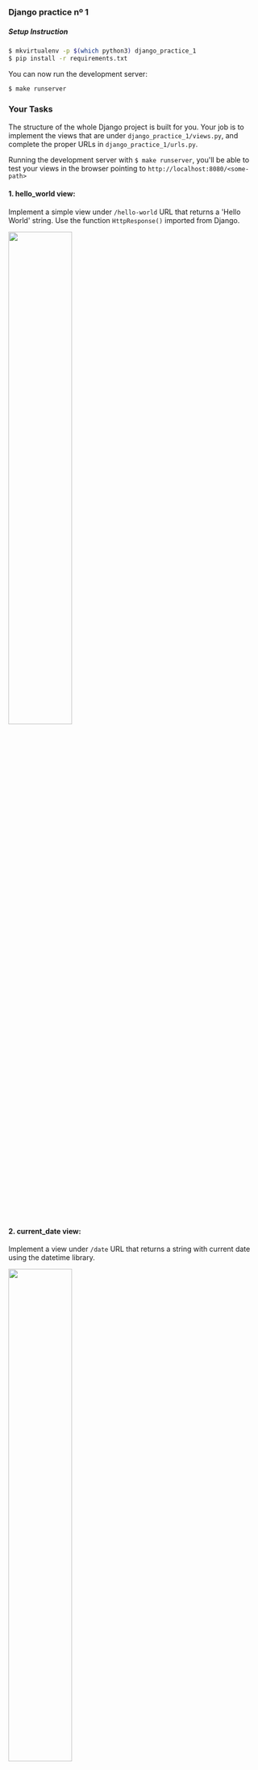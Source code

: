 ### Django practice nº 1


##### Setup Instruction

```bash
$ mkvirtualenv -p $(which python3) django_practice_1
$ pip install -r requirements.txt
```

You can now run the development server:

```bash
$ make runserver
```


### Your Tasks

The structure of the whole Django project is built for you. Your job is to implement the views that are under `django_practice_1/views.py`, and complete the proper URLs in `django_practice_1/urls.py`.

Running the development server with `$ make runserver`, you'll be able to test your views in the browser pointing to `http://localhost:8080/<some-path>`


#### 1. hello_world view:

Implement a simple view under `/hello-world` URL that returns a 'Hello World' string. Use the function `HttpResponse()` imported from Django.

<img src="https://user-images.githubusercontent.com/2788551/39313217-de76c182-4947-11e8-8aa8-e69b4e817526.png" width="50%" height="50%">


#### 2. current_date view:

Implement a view under `/date` URL that returns a string with current date using the datetime library.

<img src="https://user-images.githubusercontent.com/2788551/39313417-53b221e4-4948-11e8-943f-1042b21ad670.png" width="50%" height="50%">


#### 3. my_age view:

Implement a view under `/my-age/<year>/<month>/<day>` URL that returns a string with the format: "Your age is X years old" based on given /year/month/day that come as parameters.

<img src="https://user-images.githubusercontent.com/2788551/39313575-bc4deb34-4948-11e8-81a4-85d681ec5bb7.png" width="50%" height="50%">


#### 4. next_birthday view:

Implement a view under `/next-birthday/<birthday>` URL where `birthday` parameter is a string with the format "YYYY-MM-DD". The view should calculate the amount of days until next birthday and return a string with the format "'Days until next birthday: XYZ'"

<img src="https://user-images.githubusercontent.com/2788551/39313769-3019a1c0-4949-11e8-8688-6184cdbcf187.png" width="50%" height="50%">


#### 5. profile view:

Implement a view under `/profile` URL that renders the `profile.html` sending the given dictionary as context. You'll need to use the `render()` function imported from Django. Also make sure to complete the template with the context data in the proper places.

<img src="https://user-images.githubusercontent.com/2788551/39314078-ce9bff0a-4949-11e8-9f71-87becbd3baae.png" width="50%" height="50%">


#### 6. authors and author views:

The goal for this task is to practice routing between two URLs.
You will have:
* `/authors` --> contains a list of Authors (template is provided to you)
* `/author/<authors_last_name>` --> contains the detail for given author, using the AUTHORS_INFO provided to you.

First view just have to render the given `authors.html` template sending the AUTHORS_INFO as context.

Second view has to take the `authors_last_name` provided in the URL, look for for the proper author info in the dictionary, and send it as context while rendering the `author.html` template. Make sure to complete the given `author.html` template with the data that you send.

<img src="https://user-images.githubusercontent.com/2788551/39314260-3d6cd2f6-494a-11e8-9a05-7533868d64a4.png" width="50%" height="50%">

<img src="https://user-images.githubusercontent.com/2788551/39314282-489c6718-494a-11e8-9734-9be58ea9807e.png" width="50%" height="50%">
